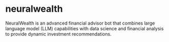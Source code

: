 # neuralwealth
NeuralWealth is an advanced financial advisor bot that combines large language model (LLM) capabilities with data science and financial analysis to provide dynamic investment recommendations.
